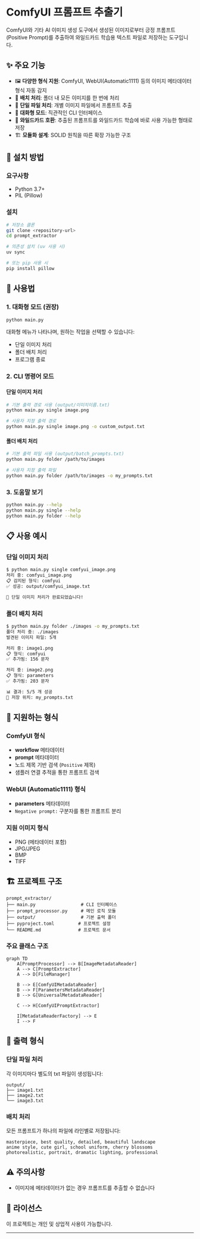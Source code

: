 # ComfyUI 프롬프트 추출기

ComfyUI와 기타 AI 이미지 생성 도구에서 생성된 이미지로부터 긍정 프롬프트(Positive Prompt)를 추출하여 와일드카드 학습용 텍스트 파일로 저장하는 도구입니다.

## ✨ 주요 기능

- 🖼️ **다양한 형식 지원**: ComfyUI, WebUI(Automatic1111) 등의 이미지 메타데이터 형식 자동 감지
- 📁 **배치 처리**: 폴더 내 모든 이미지를 한 번에 처리
- 🎯 **단일 파일 처리**: 개별 이미지 파일에서 프롬프트 추출
- 🤖 **대화형 모드**: 직관적인 CLI 인터페이스
- 📝 **와일드카드 호환**: 추출된 프롬프트를 와일드카드 학습에 바로 사용 가능한 형태로 저장
- 🏗️ **모듈화 설계**: SOLID 원칙을 따른 확장 가능한 구조

## 🚀 설치 방법

### 요구사항
- Python 3.7+
- PIL (Pillow)

### 설치
```bash
# 저장소 클론
git clone <repository-url>
cd prompt_extractor

# 의존성 설치 (uv 사용 시)
uv sync

# 또는 pip 사용 시
pip install pillow
```

## 📖 사용법

### 1. 대화형 모드 (권장)
```bash
python main.py
```

대화형 메뉴가 나타나며, 원하는 작업을 선택할 수 있습니다:
- 단일 이미지 처리
- 폴더 배치 처리
- 프로그램 종료

### 2. CLI 명령어 모드

#### 단일 이미지 처리
```bash
# 기본 출력 경로 사용 (output/이미지이름.txt)
python main.py single image.png

# 사용자 지정 출력 경로
python main.py single image.png -o custom_output.txt
```

#### 폴더 배치 처리
```bash
# 기본 출력 파일 사용 (output/batch_prompts.txt)
python main.py folder /path/to/images

# 사용자 지정 출력 파일
python main.py folder /path/to/images -o my_prompts.txt
```

### 3. 도움말 보기
```bash
python main.py --help
python main.py single --help
python main.py folder --help
```

## 📋 사용 예시

### 단일 이미지 처리
```bash
$ python main.py single comfyui_image.png
처리 중: comfyui_image.png
📋 감지된 형식: comfyui
✅ 성공: output/comfyui_image.txt

🎉 단일 이미지 처리가 완료되었습니다!
```

### 폴더 배치 처리
```bash
$ python main.py folder ./images -o my_prompts.txt
폴더 처리 중: ./images
발견된 이미지 파일: 5개

처리 중: image1.png
📋 형식: comfyui
✅ 추가됨: 156 문자

처리 중: image2.png
📋 형식: parameters
✅ 추가됨: 203 문자

📊 결과: 5/5 개 성공
📁 저장 위치: my_prompts.txt
```

## 🔧 지원하는 형식

### ComfyUI 형식
- **workflow** 메타데이터
- **prompt** 메타데이터
- 노드 제목 기반 검색 (`Positive` 제목)
- 샘플러 연결 추적을 통한 프롬프트 검색

### WebUI (Automatic1111) 형식
- **parameters** 메타데이터
- `Negative prompt:` 구분자를 통한 프롬프트 분리

### 지원 이미지 형식
- PNG (메타데이터 포함)
- JPG/JPEG
- BMP
- TIFF

## 🏗️ 프로젝트 구조

```
prompt_extractor/
├── main.py                 # CLI 인터페이스
├── prompt_processor.py     # 메인 로직 모듈
├── output/                 # 기본 출력 폴더
├── pyproject.toml         # 프로젝트 설정
└── README.md              # 프로젝트 문서
```

### 주요 클래스 구조

```mermaid
graph TD
    A[PromptProcessor] --> B[ImageMetadataReader]
    A --> C[PromptExtractor]
    A --> D[FileManager]
    
    B --> E[ComfyUIMetadataReader]
    B --> F[ParametersMetadataReader]
    B --> G[UniversalMetadataReader]
    
    C --> H[ComfyUIPromptExtractor]
    
    I[MetadataReaderFactory] --> E
    I --> F
```

## 📁 출력 형식

### 단일 파일 처리
각 이미지마다 별도의 txt 파일이 생성됩니다:
```
output/
├── image1.txt
├── image2.txt
└── image3.txt
```

### 배치 처리
모든 프롬프트가 하나의 파일에 라인별로 저장됩니다:
```
masterpiece, best quality, detailed, beautiful landscape
anime style, cute girl, school uniform, cherry blossoms
photorealistic, portrait, dramatic lighting, professional
```

## ⚠️ 주의사항

- 이미지에 메타데이터가 없는 경우 프롬프트를 추출할 수 없습니다

## 📄 라이선스

이 프로젝트는 개인 및 상업적 사용이 가능합니다.

---